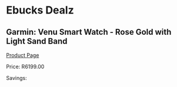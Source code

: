 
# Ebucks Dealz
## Garmin: Venu Smart Watch - Rose Gold with Light Sand Band
[Product Page](https://www.ebucks.com/web/shop/productSelected.do?prodId=707582970&catId=872270976)

Price: R6199.00

Savings: 


	